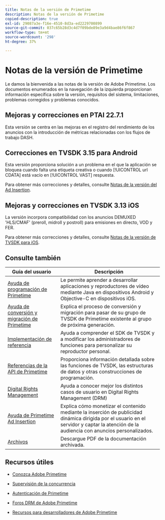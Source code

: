 ```yaml
---
title: Notas de la versión de Primetime
description: Notas de la versión de Primetime
copied-description: true
exl-id: 29087a3e-f16e-4510-8d3a-ed2229700899
source-git-commit: 037c65b28d3c4d7f09bde89e3a9d4bae86f6f867
workflow-type: tm+mt
source-wordcount: '298'
ht-degree: 37%

---
```


# Notas de la versión de Primetime

Le damos la bienvenida a las notas de la versión de Adobe Primetime. Los documentos enumerados en la navegación de la izquierda proporcionan información específica sobre la versión, requisitos del sistema, limitaciones, problemas corregidos y problemas conocidos.

## Mejoras y correcciones en PTAI 22.7.1

Esta versión se centra en las mejoras en el registro del rendimiento de los anuncios con la introducción de métricas relacionadas con los flujos de trabajo DASH.

## Correcciones en TVSDK 3.15 para Android

Esta versión proporciona solución a un problema en el que la aplicación se bloquea cuando falta una etiqueta creativa o cuando [!UICONTROL url CDATA] está vacío en [!UICONTROL VAST] respuesta.

Para obtener más correcciones y detalles, consulte [Notas de la versión del Ad Insertion](/help/release-notes/ptai-21x-release-notes.md).

## Mejoras y correcciones en TVSDK 3.13 iOS

La versión incorpora compatibilidad con los anuncios DEMUXED &#39;HLS/CMAF&#39; (preroll, midroll y postroll) para emisiones en directo, VOD y FER.

Para obtener más correcciones y detalles, consulte [Notas de la versión de TVSDK para iOS](../release-notes/tvsdk-3x-ios.md).

## Consulte también

| Guía del usuario | Descripción |
|--- |--- |
| [Ayuda de programación de Primetime](/help/programming/home.md) | Le permite aprender a desarrollar aplicaciones y reproductores de vídeo mediante Java en dispositivos Android y Objective-C en dispositivos iOS. |
| [Ayuda de conversión y migración de Primetime](/help/migration-guides/home.md) | Explica el proceso de conversión y migración para pasar de su grupo de TVSDK de Primetime existente al grupo de próxima generación. |
| [Implementación de referencia](/help/android-reference-implementation/home.md) | Ayuda a comprender el SDK de TVSDK y a modificar los administradores de funciones para personalizar su reproductor personal. |
| [Referencias de la API de Primetime](/help/reference/api-references.md) | Proporciona información detallada sobre las funciones de TVSDK, las estructuras de datos y otras construcciones de programación. |
| [Digital Rights Management](/help/digital-rights-management/home.md) | Ayuda a conocer mejor los distintos casos de usuario en Digital Rights Management (DRM) |
| [Ayuda de Primetime Ad Insertion](/help/primetime-ad-insertion/home.md) | Explica cómo monetizar el contenido mediante la inserción de publicidad dinámica dirigida por el usuario en el servidor y captar la atención de la audiencia con anuncios personalizados. |
| [Archivos](https://helpx.adobe.com/primetime/archives.html) | Descargue PDF de la documentación archivada. |

## Recursos útiles

* [Conozca Adobe Primetime](https://www.adobe.com/in/marketing/primetime.html)

* [Supervisión de la concurrencia](https://tve.helpdocsonline.com/concurrency-monitoring-introduction)

* [Autenticación de Primetime](https://tve.helpdocsonline.com/home)

* [Foros DRM de Adobe Primetime](https://forums.adobe.com/community/adobe_access)

* [Recursos para desarrolladores de Adobe Primetime](https://www.adobe.com/devnet/primetime.html)
